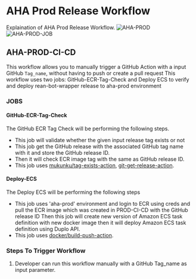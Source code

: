 # AHA Prod Release Workflow
Explaination of AHA Prod Release Workflow.
![AHA-PROD](https://github.com/REAN-Foundation/reancare-service/blob/feature/flow_documentation/assets/images/AHA-PROD_Workflow.png?raw=true)
![AHA-PROD-JOB](https://github.com/REAN-Foundation/reancare-service/blob/feature/flow_documentation/assets/images/aha_workflow.png?raw=true)

## AHA-PROD-CI-CD

This workflow allows you to manually trigger a GitHub Action with a input GitHub ``` Tag_name ```, without having to push or create a pull request
This workflow uses two jobs: GitHub-ECR-Tag-Check and Deploy ECS to verify and deploy rean-bot-wrapper release to aha-prod environment

### JOBS

#### GitHub-ECR-Tag-Check
The GitHub ECR Tag Check will be performing the following steps.

* This job will validate whether the given input release tag exists or not
* This job get the GitHub release with the associated GitHub tag name with it and store the GitHub release ID.
* Then it will check ECR image tag with the same as GitHub release ID.
* This job uses [mukunku/tag-exists-action](https://github.com/marketplace/actions/tag-exists-action), [git-get-release-action](https://github.com/marketplace/actions/git-get-release-action).

#### Deploy-ECS
The Deploy ECS will be performing the following steps

* This job uses 'aha-prod' environment and login to ECR using creds and pull the ECR image which was created in PROD-CI-CD with the GitHub release ID Then this job will create new version of Amazon ECS task definition with new docker image then it will deploy Amazon ECS task definition using Duplo API.
* This job uses [docker/build-push-action](https://github.com/marketplace/actions/build-and-push-docker-images).

### Steps To Trigger Workflow

1. Developer can run this workflow manually with a GitHub Tag_name as input parameter.
